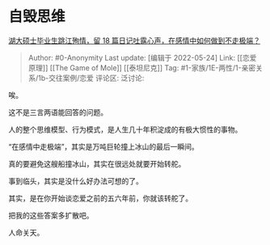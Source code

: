 # 自毁思维
[湖大硕士毕业生跳江殉情，留 18 篇日记吐露心声，在感情中如何做到不走极端？](https://www.zhihu.com/question/417493582/answer/2499848810)

> Author: #0-Anonymity
> Last update: [编辑于 2022-05-24]
> Link: [[恋爱原理]] [[The Game of Mole]] [[泰坦尼克]]
> Tag: #1-家族/1E-两性/1-亲密关系/1b-交往案例/恋爱
> 评论区:
> 泛讨论:

唉。

这不是三言两语能回答的问题。

人的整个思维模型、行为模式，是人生几十年积淀成的有极大惯性的事物。

“在感情中走极端”，其实是万吨巨轮撞上冰山的最后一瞬间。

真的要避免这艘船撞冰山，其实在很远处就要开始转舵。

事到临头，其实是没什么好办法可想的了。

其实，是在你开始谈恋爱之前的五六年前，你就该转舵了。

把我的这些答案多扩散吧。

人命关天。
